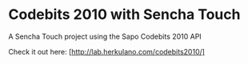 Codebits 2010 with Sencha Touch
===============================

A Sencha Touch project using the Sapo Codebits 2010 API

Check it out here:
[http://lab.herkulano.com/codebits2010/]

[http://lab.herkulano.com/codebits2010/]: http://lab.herkulano.com/codebits2010/ "working link"
